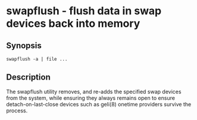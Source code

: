 # swapflush - flush data in swap devices back into memory

## Synopsis

```
swapflush -a | file ...
```

## Description

The swapflush utility removes, and re-adds the specified swap devices
from the system, while ensuring they always remains open to ensure
detach-on-last-close devices such as geli(8) onetime providers survive
the process.

